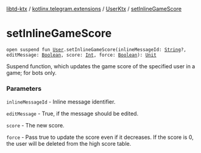 [libtd-ktx](../../index.md) / [kotlinx.telegram.extensions](../index.md) / [UserKtx](index.md) / [setInlineGameScore](./set-inline-game-score.md)

# setInlineGameScore

`open suspend fun `[`User`](https://tdlibx.github.io/td/docs/org/drinkless/td/libcore/telegram/TdApi.User.html)`.setInlineGameScore(inlineMessageId: `[`String`](https://kotlinlang.org/api/latest/jvm/stdlib/kotlin/-string/index.html)`?, editMessage: `[`Boolean`](https://kotlinlang.org/api/latest/jvm/stdlib/kotlin/-boolean/index.html)`, score: `[`Int`](https://kotlinlang.org/api/latest/jvm/stdlib/kotlin/-int/index.html)`, force: `[`Boolean`](https://kotlinlang.org/api/latest/jvm/stdlib/kotlin/-boolean/index.html)`): `[`Unit`](https://kotlinlang.org/api/latest/jvm/stdlib/kotlin/-unit/index.html)

Suspend function, which updates the game score of the specified user in a game; for bots only.

### Parameters

`inlineMessageId` - Inline message identifier.

`editMessage` - True, if the message should be edited.

`score` - The new score.

`force` - Pass true to update the score even if it decreases. If the score is 0, the user
will be deleted from the high score table.